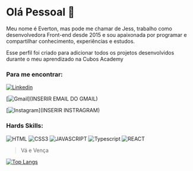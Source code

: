 # Olá Pessoal 👋

Meu nome é Everton, mas pode me chamar de Jess, trabalho como desenvolvedora Front-end desde 2015 e sou apaixonada por programar e compartilhar conhecimento, experiências e estudos. 

Esse perfil foi criado para adicionar todos os projetos desenvolvidos durante o meu aprendizado na Cubos Academy

### Para me encontrar:

 

[![Linkedin](https://img.shields.io/badge/LinkedIn-0077B5?style=for-the-badge&logo=linkedin&logoColor=white)](https://www.linkedin.com/in/matheusvater/)

[![Gmail](https://img.shields.io/badge/Gmail-D14836?style=for-the-badge&logo=gmail&logoColor=white)](INSERIR EMAIL DO GMAIL)

[![Instagram](https://img.shields.io/badge/Instagram-E4405F?style=for-the-badge&logo=instagram&logoColor=white)](INSERIR INSTRAGRAM)


### Hards Skills:

![HTML](https://img.shields.io/badge/HTML5-E34F26?style=for-the-badge&logo=html5&logoColor=white)
![CSS3](	https://img.shields.io/badge/CSS3-1572B6?style=for-the-badge&logo=css3&logoColor=white)
![JAVASCRIPT](https://img.shields.io/badge/JavaScript-323330?style=for-the-badge&logo=javascript&logoColor=F7DF1E)
![Typescript](https://img.shields.io/badge/TypeScript-007ACC?style=for-the-badge&logo=typescript&logoColor=white)
![REACT](	https://img.shields.io/badge/React-20232A?style=for-the-badge&logo=react&logoColor=61DAFB)

>Vá e Vença


[![Top Langs](https://github-readme-stats.vercel.app/api/top-langs/?username=evertonVaterDev)](https://github.com/evertonVaterDev/)
